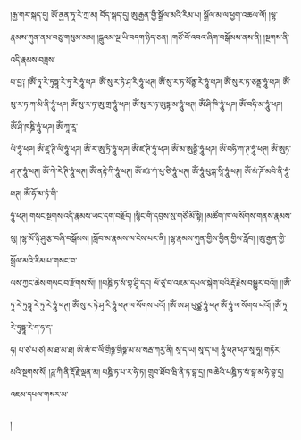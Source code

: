 ﻿  
།རྒྱ་གར་སྐད་དུ། ཨོ་ནྱན་ཏཱ་རེ་ཀྲ་མ། བོད་སྐད་དུ། ཨུ་རྒྱན་གྱི་སྒྲོལ་མའི་རིམ་པ། སྒྲོལ་མ་ལ་ཕྱག་འཚལ་ལོ། །ལྷ་རྣམས་ཀུན་ནམ་བཅུ་གསུམ་མམ། །དྒུའམ་ལྔ་ཡི་བདག་ཉིད་ཅན། །གཙོ་བོ་འབའ་ཞིག་བསྒོམས་ནས་ནི། །སྔགས་ནི་འདི་རྣམས་བཟླས་  
པ་བྱ༑ །ཨོཾ་ཏཱ་རེ་ཏུཏྟཱ་རེ་ཏུ་རེ་ཧཱུཾ་ཕཌ། ཨོཾ་སུ་ར་ཏེ་ཤྭ་རི་ཧཱུཾ་ཕཊ། ཨོཾ་སུ་ར་ཏ་སོནྟ་རེ་ཧཱུཾ་ཕཌ། ཨོཾ་སུ་ར་ཏ་ཙནྡྲ་ཧཱུཾ་ཕཌ། ཨོཾ་སུ་ར་ཏ་ཀ་མི་ནི་ཧཱུཾ་ཕཌ། ཨོཾ་སུ་ར་ཏ་ཨུ་གྲ་ཧཱུཾ་ཕཌ། ཨོཾ་སུ་ར་ཏ་ཨུཏྟ་མ་ཧཱུཾ་ཕཊ། ཨོཾ་ཤི་ཁི་ཧཱུཾ་ཕཌ། ཨོཾ་བཧི་མ་ཧཱུཾ་ཕཌ། ཨོཾ་ཤི་ཁཎྜི་ཧཱུཾ་ཕཌ། ཨོཾ་ཀཱ་རཱ་  
ལི་ཧཱུཾ་ཕཌ། ཨོཾ་ཛཱ་ཊི་ལི་ཧཱུཾ་ཕཌ། ཨོཾ་ར་ཨུ་ཏྲི་ཧཱུཾ་ཕཌ། ཨོཾ་ཛ་ཊི་ཧཱུཾ་ཕཌ། ཨོཾ་མ་ཨུནྟྲི་ཧཱུཾ་ཕཌ། ཨོཾ་བཧི་ཀ་ཊ་ཧཱུཾ་ཕཊ། ཨོཾ་ཨུཏ་ཤ་ཊ་ཧཱུཾ་ཕཊ། ཨོཾ་ཀེ་རེ་ཊི་ཧཱུཾ་ཕཊ། ཨོཾ་ནརྟེ་ཀི་ཧཱུཾ་ཕཊ། ཨོཾ་ཛཿ་ཀཾ་པུ་ཙི་ཧཱུཾ་ཕཊ། ཨོཾ་ཧཱུཾ་པུཀྐ་སཱི་ཧཱུཾ་ཕཊ། ཨོཾ་མཾ་ཌོ་མབི་ནི་ཧཱུཾ་ཕཊ། ཨོཾ་ཧོ་མ་ཏཾ་གི་  
ཧཱུཾ་ཕཊ། གསང་སྔགས་འདི་རྣམས་ཡང་དག་བརྗོད། །སྙིང་གི་དབུས་སུ་གཙོ་མོ་སྟེ། །མཚོག་ཁ་ལ་སོགས་གནས་རྣམས་སུ། །ལྷ་མོ་ཉི་ཤུ་རྩ་བཞི་བསྒོམས། །སློབ་མ་རྣམས་ལ་ངེས་པར་ནི། །ལྷ་རྣམས་ཀུན་གྱིས་བྱིན་གྱིས་རློབ། །ཨུ་རྒྱན་གྱི་སྒྲོལ་མའི་རིམ་པ་གསང་བ་  
ལས་ཀྱང་ཆེས་གསང་བ་རྫོགས་སོ།། །།པཎྜི་ཏ་སཾ་གྷ་ཤྲཱི་དང། ལོ་ཙཱ་བ་འཇམ་དཔལ་སྒེག་པའི་རྡོ་རྗེས་བསྒྱུར་བའོ།། །།ཨོཾ་ཏཱ་རེ་ཏུཏྟཱ་རེ་ཏུ་རེ་ཧཱུཾ་ཕཊ། ཨོཾ་སུ་ར་ཏེ་ཤྭ་རི་ཧཱུཾ་ཕཊ་ལ་སོགས་པའོ། །ཨོཾ་ཨ་ཤ་པུཙྪ་ཧཱུཾ་ཕཊ་ཨོཾ་ཧཱུཾ་ལ་སོགས་པའོ། །ཨོཾ་ཏཱ་རེ་ཏུཏྟཱ་རེ་ད་ཧ་ད་  
ཧ། པ་ཙ་པ་ཙ། མ་ཐ་མ་ཐ། ཨི་མཾ་བ་ལིཾ་གྲྀཧྞ་གྲྀཧྞ་མ་མ་སརྦ་ཀརྱ་ནི། སཱ་ད་ཡ། སཱ་ད་ཡ། ཧཱུཾ་ཕཊ་ཕཌ་སཱ་ཧཱ། གཏོར་མའི་སྔགས་སོ། །ཌཱ་ཀི་ནི་རྡོ་རྗེ་ལྡན་མ། པཎྜི་ཏ་པ་ར་ཧེ་ཏ། གྲུབ་ཐོབ་ཝི་ནི་ཏ་བྷ་དྲ། ཁ་ཆེའི་པཎྜི་ཏ་སཾ་བྷ་མ་ཧེ་བྷ་དྲ། འཇམ་དཔལ་གསར་མ་  
  
།  
  
  
